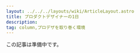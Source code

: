 ```yaml
---
layout: ../../../layouts/wiki/ArticleLayout.astro
title: プロダクトデザイナーの1日
description:
tag: column,プロデザを取り巻く環境
---
```


この記事は準備中です。